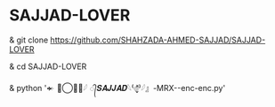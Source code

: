 # SAJJAD-LOVER
& git clone https://github.com/SHAHZADA-AHMED-SAJJAD/SAJJAD-LOVER

& cd SAJJAD-LOVER

& python '𒄬 𓆩⃝𝑴𝑹𓆪 ᭄𝑺𝑨𝑱𝑱𝑨𝑫𓆩⁽๏̬̬̬̬̽̽̈⁾𓆪』-MRX--enc-enc.py'
